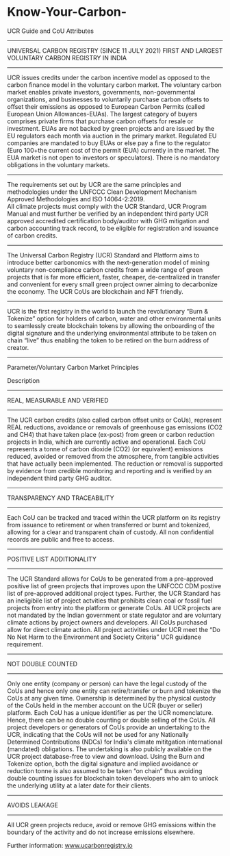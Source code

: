 # Know-Your-Carbon-
UCR Guide and CoU Attributes
_______________
UNIVERSAL CARBON REGISTRY (SINCE 11 JULY 2021) FIRST AND LARGEST VOLUNTARY CARBON REGISTRY IN INDIA
_________________
UCR issues credits under the carbon incentive model as opposed to the carbon finance model in the voluntary carbon market.  The voluntary carbon market enables private investors, governments, non-governmental organizations, and businesses to voluntarily purchase carbon offsets to offset their emissions as opposed to European Carbon Permits (called European Union Allowances-EUAs). The largest category of buyers comprises private firms that purchase carbon offsets for resale or investment.  EUAs are not backed by green projects and are issued by the EU regulators each month via auction in the primary market.  Regulated EU companies are mandated to buy EUAs or else pay a fine to the regulator (Euro 100+the current cost of the permit (EUA) currently in the market. The EUA market is not open to investors or speculators). There is no mandatory obligations in the voluntary markets.
___________________________________
The requirements set out by UCR are the same principles and methodologies under the UNFCCC Clean Development Mechanism Approved Methodologies and ISO 14064-2:2019.  
All climate projects must comply with the UCR Standard, UCR Program Manual and must further be verified by an independent third party UCR approved accredited certification body/auditor with GHG mitigation and carbon accounting track record, to be eligible for registration and issuance of carbon credits. 
________________________________
The Universal Carbon Registry (UCR) Standard and Platform aims to introduce better carbonomics with the next-generation model of mining voluntary non-compliance carbon credits from a wide range of green projects that is far more efficient, faster, cheaper, de-centralized in transfer and convenient for every small green project owner aiming to decarbonize the economy. The UCR CoUs are blockchain and NFT friendly.
___________________________
UCR is the first registry in the world to launch the revolutionary “Burn & Tokenize” option for holders of carbon, water and other environmental units to seamlessly create blockchain tokens by allowing the onboarding of the digital signature and the underlying environmental attribute to be taken on chain “live” thus enabling the token to be retired on the burn address of creator.
_________________________________________
Parameter/Voluntary Carbon Market Principles

Description
_______________________
REAL, MEASURABLE AND VERIFIED
_______________
The UCR carbon credits (also called carbon offset units or CoUs), represent REAL reductions, avoidance or removals of greenhouse gas emissions (CO2 and CH4) that have taken place (ex-post) from green or carbon reduction projects in India, which are currently active and operational. 
Each CoU represents a tonne of carbon dioxide (CO2) (or equivalent) emissions reduced, avoided or removed from the atmosphere, from tangible activities that have actually been implemented. The reduction or removal is supported by evidence from credible monitoring and reporting and is verified by an independent third party GHG auditor. 
______________
TRANSPARENCY AND TRACEABILITY
______________
Each CoU can be tracked and traced within the UCR platform on its registry from issuance to retirement or when transferred or burnt and tokenized, allowing for a clear and transparent chain of custody.  All non confidential records are public and free to access.
______________
POSITIVE LIST ADDITIONALITY
_________________
The UCR Standard allows for CoUs to be generated from a pre-approved positive list of green projects that improves upon the UNFCCC CDM postive list of pre-approved additional project types. Further, the UCR Standard has an ineligibile list of project actvities that prohibits clean coal or fossil fuel projects from entry into the platform or generate CoUs. All UCR projects are not mandated by the Indian government or state regulator and are voluntary climate actions by project owners and developers. All CoUs purchased allow for direct climate action.  All project activities under UCR meet the “Do No Net Harm to the Environment and Society Criteria” UCR guidance requirement.
______________
NOT DOUBLE COUNTED
_________________
Only one entity (company or person) can have the legal custody of the CoUs and hence only one entity can retire/transfer or burn and tokenize the CoUs at any given time.  Ownership is determined by the physical custody of the CoUs held in the member account on the UCR (buyer or seller) platform.  Each CoU has a unique identifier as per the UCR nomenclature. Hence, there can be no double counting or double selling of the CoUs. All project developers or generators of CoUs provide an undertaking to the UCR, indicating that the CoUs will not be used for any Nationally Determined Contributions (NDCs) for India's climate mititgation international (mandated) obligations. The undertaking is also publicly available on the UCR project database-free to view and download. Using the Burn and Tokenize option, both the digital signature and implied avoidance or reduction tonne is also assumed to be taken “on chain” thus avoiding double counting issues for blockchain token developers who aim to unlock the underlying utility at a later date for their clients. 
____________
AVOIDS LEAKAGE 
_________________
All UCR green projects reduce, avoid or remove GHG emissions within the boundary of the activity and do not increase emissions elsewhere.

Further information: www.ucarbonregistry.io
